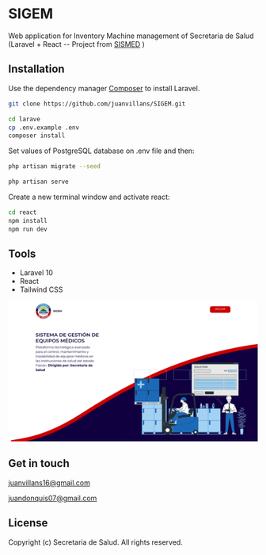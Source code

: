 # SIGEM 

Web application for Inventory Machine management of Secretaria de Salud (Laravel + React -- Project from [SISMED](https://github.com/JDonquis/SISMED) )

## Installation

Use the dependency manager [Composer](https://getcomposer.org/) to install Laravel.

```bash
git clone https://github.com/juanvillans/SIGEM.git
```

```bash
cd larave
cp .env.example .env
composer install
```
Set values of PostgreSQL database on .env file and then:

```bash
php artisan migrate --seed
```

```bash
php artisan serve
```

Create a new terminal window and activate react:

```bash
cd react
npm install
npm run dev
```

## **Tools**  
- Laravel 10  
- React  
- Tailwind CSS 



![Screenshot SIGEM](sigem.png)  

## **Get in touch**  
[juanvillans16@gmail.com](mailto:juanvillans16@email.com)  

[juandonquis07@gmail.com](mailto:juandonquis07@email.com)


## License

Copyright (c) Secretaria de Salud. All rights reserved.